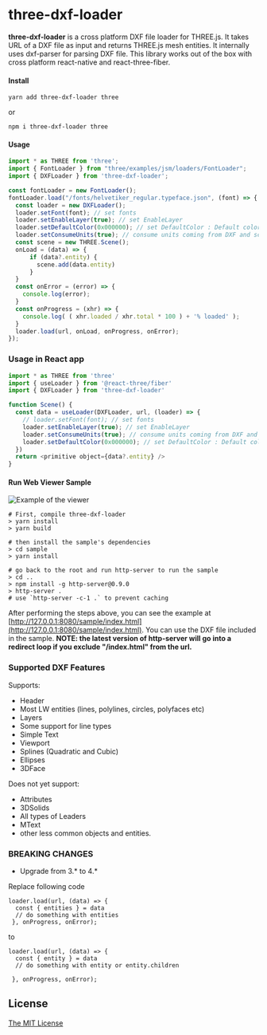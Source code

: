 
# three-dxf-loader

**three-dxf-loader** is a cross platform DXF file loader for THREE.js. It takes URL of a DXF file as input and returns THREE.js mesh entities. It internally uses dxf-parser for parsing DXF file. This library works out of the box with cross platform react-native and react-three-fiber.

#### Install
```
yarn add three-dxf-loader three
```
or
```
npm i three-dxf-loader three
```

#### Usage
```javascript
import * as THREE from 'three';
import { FontLoader } from "three/examples/jsm/loaders/FontLoader";
import { DXFLoader } from 'three-dxf-loader';

const fontLoader = new FontLoader();
fontLoader.load("/fonts/helvetiker_regular.typeface.json", (font) => {
  const loader = new DXFLoader();
  loader.setFont(font); // set fonts
  loader.setEnableLayer(true); // set EnableLayer
  loader.setDefaultColor(0x000000); // set DefaultColor : Default color will be applied when no color found for the entity
  loader.setConsumeUnits(true); // consume units coming from DXF and scale the model to 'meter'
  const scene = new THREE.Scene();
  onLoad = (data) => {
      if (data?.entity) {
        scene.add(data.entity)
      }
  }
  const onError = (error) => {
    console.log(error);
  }
  const onProgress = (xhr) => {
    console.log( ( xhr.loaded / xhr.total * 100 ) + '% loaded' );
  }
  loader.load(url, onLoad, onProgress, onError);
});
```

### Usage in React app
```javascript
import * as THREE from 'three'
import { useLoader } from '@react-three/fiber'
import { DXFLoader } from 'three-dxf-loader'

function Scene() {
  const data = useLoader(DXFLoader, url, (loader) => {
    // loader.setFont(font); // set fonts
    loader.setEnableLayer(true); // set EnableLayer
    loader.setConsumeUnits(true); // consume units coming from DXF and scale the model to 'meter'
    loader.setDefaultColor(0x000000); // set DefaultColor : Default color will be applied when no color found for the entity
  })
  return <primitive object={data?.entity} />
}

```


#### Run Web Viewer Sample
![Example of the viewer](https://raw.githubusercontent.com/prolincur/three-dxf-loader/master/sample/data/snapshot.png "What the sample looks like")

```
# First, compile three-dxf-loader
> yarn install
> yarn build

# then install the sample's dependencies
> cd sample
> yarn install

# go back to the root and run http-server to run the sample
> cd ..
> npm install -g http-server@0.9.0
> http-server .
# use `http-server -c-1 .` to prevent caching
```

After performing the steps above, you can see the example at [http://127.0.0.1:8080/sample/index.html](http://127.0.0.1:8080/sample/index.html). You can use the DXF file included in the sample. **NOTE: the latest version of http-server will go into a redirect loop if you exclude "/index.html" from the url.**


### Supported DXF Features
Supports:
* Header
* Most LW entities (lines, polylines, circles, polyfaces etc)
* Layers
* Some support for line types
* Simple Text
* Viewport
* Splines (Quadratic and Cubic)
* Ellipses
* 3DFace
 
Does not yet support:
* Attributes
* 3DSolids
* All types of Leaders
* MText
* other less common objects and entities.

### BREAKING CHANGES

- Upgrade from 3.* to 4.*

Replace following code

```
loader.load(url, (data) => {
  const { entities } = data
  // do something with entities
 }, onProgress, onError);
 ```

to

```
loader.load(url, (data) => {
  const { entity } = data
  // do something with entity or entity.children

 }, onProgress, onError);
 ```


## License

[The MIT License](http://opensource.org/licenses/MIT)


